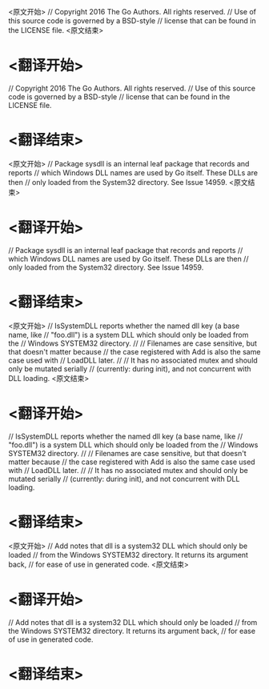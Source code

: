 
<原文开始>
// Copyright 2016 The Go Authors. All rights reserved.
// Use of this source code is governed by a BSD-style
// license that can be found in the LICENSE file.
<原文结束>

# <翻译开始>
// Copyright 2016 The Go Authors. All rights reserved.
// Use of this source code is governed by a BSD-style
// license that can be found in the LICENSE file.
# <翻译结束>


<原文开始>
// Package sysdll is an internal leaf package that records and reports
// which Windows DLL names are used by Go itself. These DLLs are then
// only loaded from the System32 directory. See Issue 14959.
<原文结束>

# <翻译开始>
// Package sysdll is an internal leaf package that records and reports
// which Windows DLL names are used by Go itself. These DLLs are then
// only loaded from the System32 directory. See Issue 14959.
# <翻译结束>


<原文开始>
// IsSystemDLL reports whether the named dll key (a base name, like
// "foo.dll") is a system DLL which should only be loaded from the
// Windows SYSTEM32 directory.
//
// Filenames are case sensitive, but that doesn't matter because
// the case registered with Add is also the same case used with
// LoadDLL later.
//
// It has no associated mutex and should only be mutated serially
// (currently: during init), and not concurrent with DLL loading.
<原文结束>

# <翻译开始>
// IsSystemDLL reports whether the named dll key (a base name, like
// "foo.dll") is a system DLL which should only be loaded from the
// Windows SYSTEM32 directory.
//
// Filenames are case sensitive, but that doesn't matter because
// the case registered with Add is also the same case used with
// LoadDLL later.
//
// It has no associated mutex and should only be mutated serially
// (currently: during init), and not concurrent with DLL loading.
# <翻译结束>


<原文开始>
// Add notes that dll is a system32 DLL which should only be loaded
// from the Windows SYSTEM32 directory. It returns its argument back,
// for ease of use in generated code.
<原文结束>

# <翻译开始>
// Add notes that dll is a system32 DLL which should only be loaded
// from the Windows SYSTEM32 directory. It returns its argument back,
// for ease of use in generated code.
# <翻译结束>

